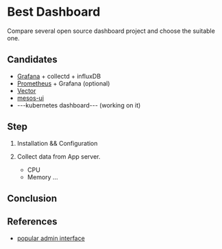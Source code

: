 # Best Dashboard

Compare several open source dashboard project and choose the suitable one.

## Candidates

* [Grafana](grafana_collectd.md) + collectd + influxDB
* [Prometheus](prometheus.md) + Grafana (optional)
* [Vector](netflix_vector.md)
* [mesos-ui](https://github.com/Capgemini/mesos-ui)
* ---kubernetes dashboard--- (working on it)

## Step

1. Installation && Configuration

2. Collect data from App server.
    * CPU
    * Memory
    ...

## Conclusion

## References

* [popular admin interface](https://colorlib.com/wp/free-bootstrap-admin-dashboard-templates/)
